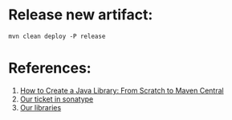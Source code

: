# Release new artifact:
```shell
mvn clean deploy -P release
```

# References:

1. [How to Create a Java Library: From Scratch to Maven Central](https://dzone.com/articles/how-to-create-a-java-library-from-scratch-to-maven )
2. [Our ticket in sonatype](https://issues.sonatype.org/browse/OSSRH-85700?filter=-2)
3. [Our libraries](https://repo1.maven.org/maven2/ltd/clear-solutions/)